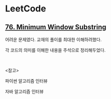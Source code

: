 # LeetCode

## [76. Minimum Window Substring](https://leetcode.com/problems/minimum-window-substring/)

어려운 문제였다. 교재의 풀이를 최대한 이해하려했다.

각 코드의 의미를 이해한 내용을 주석으로 정리해두었다.

<br>

<참고>

파이썬 알고리즘 인터뷰

자바 알고리즘 인터뷰

